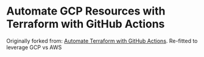 # Automate GCP Resources with Terraform with GitHub Actions


Originally forked from: [Automate Terraform with GitHub Actions](https://github.com/hashicorp/learn-terraform-github-actions).
Re-fitted to leverage GCP vs AWS
